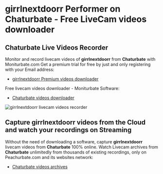 # girrlnextdoorr Performer on Chaturbate - Free LiveCam videos downloader

## Chaturbate Live Videos Recorder

Monitor and record livecam videos of **girrlnextdoorr** from **Chaturbate** with Moniturbate.com
Get a premium trial for free by just and only registering with your Email address:
* [girrlnextdoorr Premium videos downloader](https://moniturbate.com/request-demo-licence-key.html)

Free livecam videos downloader - Moniturbate Software:
* [Chaturbate videos downloader](https://moniturbate.com/moniturbate-download-software.html)

![girrlnextdoorr livecam videos recorder](https://peachurnet.com/templates/moniturbate-software.png)


## Capture girrlnextdoorr videos from the Cloud and watch your recordings on Streaming

Without the need of downloading a software, capture **girrlnextdoorr** livecam videos from **Chaturbate** 100% online.
Watch Livecam archives from **Chaturbate** unlimitedly from thousands of existing recordings, only on Peachurbate.com and its websites network:
* [Chaturbate videos archives](https://peachurnet.com/)